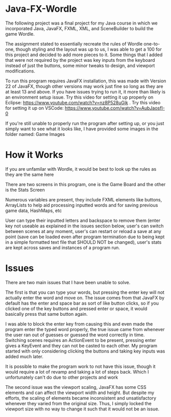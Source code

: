 # Java-FX-Wordle
The following project was a final project for my Java course in which we incorporated Java, JavaFX, FXML, XML, and SceneBuilder to build the game Wordle.

The assignment stated to essentially recreate the rules of Wordle one-to-one, though styling and the layout was up to us, I was able to get a 100 for this project and decided to add more pieces to it. Some things that I added that were not required by the project was key inputs from the keyboard instead of just the buttons, some minor tweaks to design, and viewport modifications.

To run this program requires JavaFX installation, this was made with Version 22 of JavaFX, though other versions may work just fine so long as they are at least 13 and above. If you have issues trying to run it, it more than likely is an environment setup issue. Try this video for setting it up properly on Eclipse: https://www.youtube.com/watch?v=nz8P528uGjk . Try this video for setting it up on VSCode: https://www.youtube.com/watch?v=AubJaosfI-0

If you're still unable to properly run the program after setting up, or you just simply want to see what it looks like, I have provided some images in the folder named: Game Images

# How it Works
If you are unfamilar with Wordle, it would be best to look up the rules as they are the same here

There are two screens in this program, one is the Game Board and the other is the Stats Screen

Numerous variables are present, they include FXML elements like buttons, ArrayLists to help aid processing inputted words and for saving previous game data, HashMaps, etc

User can type their inputted letters and backspace to remove them (enter key not useable as explained in the issues section below, user's can switch between scenes at any moment, user's can restart or reload a save at any point (save can be loaded even after program termination due to being kept in a simple formatted text file that SHOULD NOT be changed), user's stats are kept across saves and instances of a program run.

# Issues

There are two main issues that I have been unable to solve.

The first is that you can type your words, but pressing the enter key will not actually enter the word and move on. The issue comes from that JavaFX by default has the enter and space bar as sort of like button clicks, so if you clicked one of the key buttons and pressed enter or space, it would basically press that same button again. 

I was able to block the enter key from causing this and even made the program enter the typed word properly, the true issue came from whenever the user ran out of guesses or guessed the word correctly in time. Switching scenes requires an ActionEvent to be present, pressing enter gives a KeyEvent and they can not be casted to each other. My program started with only considering clicking the buttons and taking key inputs was added much later.

It is possible to make the program work to not have this issue, though it would require a lot of revamp and taking a lot of steps back. Which I unfortunately can't do due to other projects and work

The second issue was the viewport scaling, JavaFX has some CSS elements and can affect the viewport width and height. But despite my efforts, the scaling of elements became inconsistent and unsatisfactory whenever they varied from the original size. Thus, I simply locked the viewport size with no way to change it such that it would not be an issue.

